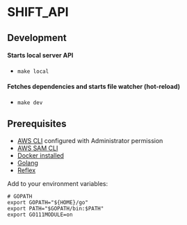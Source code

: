 # SHIFT_API

## Development

#### Starts local server API
- `make local`

#### Fetches dependencies and starts file watcher (hot-reload) 
- `make dev`

## Prerequisites

* [AWS CLI](https://docs.aws.amazon.com/cli/latest/userguide/cli-chap-install.html) configured with Administrator permission
* [AWS SAM CLI](https://aws.amazon.com/serverless/sam/)
* [Docker installed](https://www.docker.com/community-edition)
* [Golang](https://golang.org)
* [Reflex](https://github.com/cespare/reflex)

Add to your environment variables:
```
# GOPATH
export GOPATH="${HOME}/go"
export PATH="$GOPATH/bin:$PATH"
export GO111MODULE=on
```